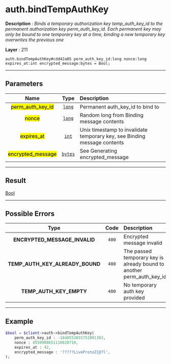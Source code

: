 # auth.bindTempAuthKey

**Description** : *Binds a temporary authorization key temp_auth_key_id to the permanent authorization key perm_auth_key_id. Each permanent key may only be bound to one temporary key at a time, binding a new temporary key overwrites the previous one*

**Layer** : 211

```tl
auth.bindTempAuthKey#cdd42a05 perm_auth_key_id:long nonce:long expires_at:int encrypted_message:bytes = Bool;
```

---

## Parameters

| Name | Type | Description |
| :---: | :---: | :--- |
| <mark>perm_auth_key_id</mark> | [`long`](type/long) | Permanent auth_key_id to bind to |
| <mark>nonce</mark> | [`long`](type/long) | Random long from Binding message contents |
| <mark>expires_at</mark> | [`int`](type/int) | Unix timestamp to invalidate temporary key, see Binding message contents |
| <mark>encrypted_message</mark> | [`bytes`](type/bytes) | See Generating encrypted_message |

---

## Result

[Bool](type/Bool)

---

## Possible Errors

| Type | Code | Description |
| :---: | :---: | :--- |
| **ENCRYPTED_MESSAGE_INVALID** | `400` | Encrypted message invalid |
| **TEMP_AUTH_KEY_ALREADY_BOUND** | `400` | The passed temporary key is already bound to another perm_auth_key_id |
| **TEMP_AUTH_KEY_EMPTY** | `400` | No temporary auth key provided |

---

## Example

```php
$bool = $client->auth->bindTempAuthKey(
	perm_auth_key_id : -1848553855752891383,
	nonce : 8550908651110028710,
	expires_at : 42,
	encrypted_message : '?????LiveProtoZ{@?l',
);
```